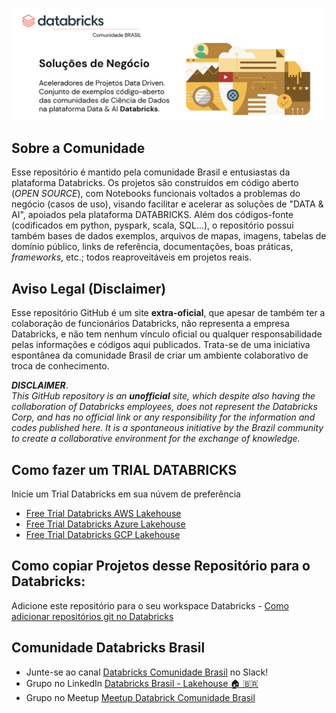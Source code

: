 <!--
**Databricks-BR/Databricks-BR** is a ✨ _special_ ✨ repository because its `README.md` (this file) appears on your GitHub profile.
-->


<a href="https://databricks.com/try-databricks"><img src='https://github.com/Databricks-BR/Databricks-BR/raw/main/images/databricks_solucoes_negocio.png'></img></a>


## Sobre a Comunidade

Esse repositório é mantido pela comunidade Brasil e entusiastas da plataforma Databricks.  Os projetos são construídos em código aberto (_OPEN SOURCE_), com Notebooks funcionais voltados a problemas do negócio (casos de uso), visando facilitar e acelerar as soluções de "DATA & AI", apoiados pela plataforma DATABRICKS.   Além dos códigos-fonte (codificados em python, pyspark, scala, SQL...), o repositório possui também bases de dados exemplos, arquivos de mapas, imagens, tabelas de domínio público, links de referência, documentações, boas práticas, _frameworks_, etc.; todos reaproveitáveis em projetos reais.

## Aviso Legal (Disclaimer)

Esse repositório GitHub é um site **extra-oficial**, que apesar de também ter a colaboração de funcionários Databricks, não representa a empresa Databricks, e não tem nenhum vínculo oficial ou qualquer responsabilidade pelas informações e códigos aqui publicados. Trata-se de uma iniciativa espontânea da comunidade Brasil de criar um ambiente colaborativo de troca de conhecimento.

_**DISCLAIMER**_. <br/>
_This GitHub repository is an **unofficial** site, which despite also having the collaboration of Databricks employees, does not represent the Databricks Corp, and has no official link or any responsibility for the information and codes published here. It is a spontaneous initiative by the Brazil community to create a collaborative environment for the exchange of knowledge._


## Como fazer um TRIAL DATABRICKS

Inicie um Trial Databricks em sua núvem de preferência 

* [Free Trial Databricks AWS Lakehouse](https://databricks.com/try-databricks)
* [Free Trial Databricks Azure Lakehouse](https://databricks.com/try-databricks)
* [Free Trial Databricks GCP Lakehouse](https://databricks.com/try-databricks)
   
    
## Como copiar Projetos desse Repositório para o Databricks:

Adicione este repositório para o seu workspace Databricks
    - [Como adicionar repositórios git no Databricks](https://docs.databricks.com/repos/work-with-notebooks-other-files.html)

## Comunidade Databricks Brasil

- Junte-se ao canal [Databricks Comunidade Brasil](https://bit.ly/databricks-slack-br) no Slack!
- Grupo no LinkedIn [Databricks Brasil - Lakehouse 🏠 🇧🇷](https://www.linkedin.com/groups/14100135)
- Grupo no Meetup [Meetup Databrick Comunidade Brasil](https://www.meetup.com/pt-BR/databricks-brasil-oficial)
